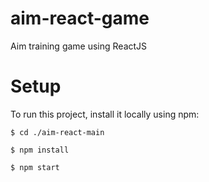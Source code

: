 # aim-react-game
Aim training game using ReactJS


# Setup

To run this project, install it locally using npm:
```
$ cd ./aim-react-main

$ npm install

$ npm start
```
